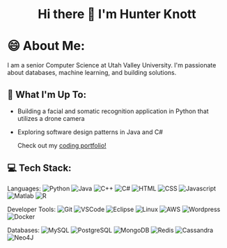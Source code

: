 <h1 align="center">Hi there 👋 I'm Hunter Knott</h1>

<!--
**HunterKnott/HunterKnott** is a ✨ _special_ ✨ repository because its `README.md` (this file) appears on your GitHub profile.

Here are some ideas to get you started:

- 🔭 I’m currently working on ...
- 🌱 I’m currently learning ...
- 👯 I’m looking to collaborate on ...
- 🤔 I’m looking for help with ...
- 💬 Ask me about ...
- 📫 How to reach me: ...
- 😄 Pronouns: ...
- ⚡ Fun fact: ...
-->

# 😄 About Me:
I am a senior Computer Science at Utah Valley University. I'm passionate about databases, machine learning, and building solutions.

## 🔭 What I'm Up To:
- Building a facial and somatic recognition application in Python that utilizes a drone camera
- Exploring software design patterns in Java and C#

  Check out my [coding portfolio!](https://hunterknott.github.io/portfolio)

## 💻 Tech Stack:
Languages:
![Python](https://img.shields.io/badge/Python-green?style=for-the-badge&logo=python)
![Java](https://img.shields.io/badge/Java-red?style=for-the-badge&logo=oracle)
![C++](https://img.shields.io/badge/C%2B%2B-blue?style=for-the-badge&logo=C%2B%2B)
![C#](https://img.shields.io/badge/C%23-%238f42d4?style=for-the-badge&logo=C%23)
![HTML](https://img.shields.io/badge/HTML-%23b8761f?style=for-the-badge&logo=HTML5)
![CSS](https://img.shields.io/badge/CSS-%2362a7f0?style=for-the-badge&logo=CSS3)
![Javascript](https://img.shields.io/badge/Javascript-black?style=for-the-badge&logo=JavaScript)
![Matlab](https://img.shields.io/badge/Matlab-%23d9703f?style=for-the-badge&logo=matrix)
![R](https://img.shields.io/badge/R-%232c507d?style=for-the-badge&logo=R)

Developer Tools:
![Git](https://img.shields.io/badge/Git-%232b3745?style=for-the-badge&logo=git)
![VSCode](https://img.shields.io/badge/VSCode-%23007ACC?style=for-the-badge&logo=Visual%20Studio%20Code)
![Eclipse](https://img.shields.io/badge/Eclipse-%232C2255?style=for-the-badge&logo=Eclipse%20IDE)
![Linux](https://img.shields.io/badge/Linux-%23171d24?style=for-the-badge&logo=Linux)
![AWS](https://img.shields.io/badge/AWS-%23232F3E?style=for-the-badge&logo=Amazon%20AWS)
![Wordpress](https://img.shields.io/badge/Wordpress-%2321759B?style=for-the-badge&logo=Wordpress)
![Docker](https://img.shields.io/badge/Docker-%23c3d0de?style=for-the-badge&logo=Docker)

Databases:
![MySQL](https://img.shields.io/badge/MySQL-%23cf9a55?style=for-the-badge&logo=MySQL)
![PostgreSQL](https://img.shields.io/badge/PostgreSQL-%23b9afc9?style=for-the-badge&logo=PostgreSQL)
![MongoDB](https://img.shields.io/badge/MongoDB-%232d274f?style=for-the-badge&logo=MongoDB)
![Redis](https://img.shields.io/badge/Redis-%23d4a3a1?style=for-the-badge&logo=Redis)
![Cassandra](https://img.shields.io/badge/Cassandra-%23b0d4d9?style=for-the-badge&logo=apache%20cassandra)
![Neo4J](https://img.shields.io/badge/Neo4J-%23234a1b?style=for-the-badge&logo=Neo4J)
